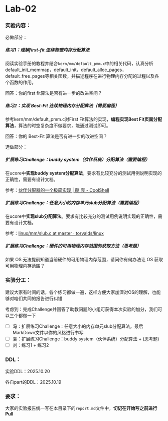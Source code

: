 # Lab-02

### 实验内容：

必做部分：

##### 练习1：理解first-fit 连续物理内存分配算法

阅读实验手册的教程并结合`kern/mm/default_pmm.c`中的相关代码，认真分析default_init_memmap，default_init，default_alloc_pages， default_free_pages等相关函数，并描述程序在进行物理内存分配的过程以及各个函数的作用。

回答：你的first fit算法是否有进一步的改进空间？

##### 练习2：实现 Best-Fit 连续物理内存分配算法（需要编程）

参考kern/mm/default_pmm.c对First Fit算法的实现，**编程实现Best Fit页面分配算法**，算法的时空复杂度不做要求，能通过测试即可。 

回答：你的 Best-Fit 算法是否有进一步的改进空间？



选做部分：

##### 扩展练习Challenge：buddy system（伙伴系统）分配算法（需要编程）

 在ucore中**实现buddy system分配算法**，要求有比较充分的测试用例说明实现的正确性，需要有设计文档。

参考：[伙伴分配器的一个极简实现 | 酷 壳 - CoolShell](https://coolshell.cn/articles/10427.html)



##### 扩展练习Challenge：任意大小的内存单元slub分配算法（需要编程）

在ucore中**实现slub分配算法**。要求有比较充分的测试用例说明实现的正确性，需要有设计文档。

参考：[linux/mm/slub.c at master · torvalds/linux](https://github.com/torvalds/linux/blob/master/mm/slub.c)



##### 扩展练习Challenge：硬件的可用物理内存范围的获取方法（思考题）

如果 OS 无法提前知道当前硬件的可用物理内存范围，请问你有何办法让 OS 获取可用物理内存范围？



### 实验分工：

建议大家有时间的话，各个练习都做一遍，这样方便大家加深对OS的理解，也能够对咱们共同的报告进行纠错

考虑到：完成Challenge并回答了助教问题的小组可获得本次实验的加分，我们可以三个都做一下



- [ ] 冯：扩展练习Challenge：任意大小的内存单元slub分配算法，最后MarkDown文件以你的风格进行书写
- [ ] 袁：扩展练习Challenge：buddy system（伙伴系统）分配算法 + (思考题)
- [ ] 刘：练习1 + 练习2

### DDL：	

实验DDL：2025.10.20

各自part的DDL：2025.10.19



### 要求：

大家的实验报告统一写在本目录下的`report.md`文件中，**切记在开始写之前进行Pull**
